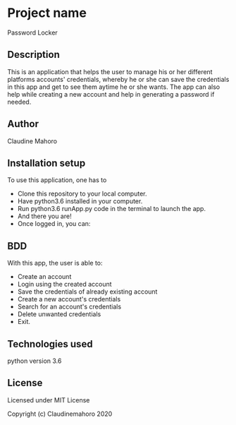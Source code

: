 # Project name
Password Locker
## Description
This is an application that helps the user to manage his or her different platforms accounts' credentials, whereby he or she can save the credentials in this app and get to see them aytime he or she wants. The app can also help while creating a new account and help in generating a password if needed.
## Author
Claudine Mahoro
## Installation setup
To use this application, one has to
* Clone this repository to your local computer.
* Have python3.6 installed in your computer.
* Run python3.6 runApp.py code in the terminal to launch the app.
* And there you are!
* Once logged in, you can:
## BDD
With this app, the user is able to:
 * Create an account
 * Login using the created account
 * Save the credentials of already existing account
 * Create a new account's credentials
 * Search for an account's credentials
 * Delete unwanted credentials
 * Exit.

## Technologies used
 python version 3.6 
## License 
Licensed under MIT License

Copyright (c) Claudinemahoro 2020